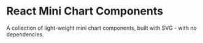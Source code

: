 # React Mini Chart Components
A collection of light-weight mini chart components, built with SVG - with no dependencies.
